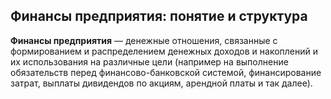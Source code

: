 Финансы предприятия: понятие и структура
---

**Финансы предприятия** — денежные отношения, связанные с формированием и распределением денежных доходов и накоплений и их использования на различные цели (например на выполнение обязательств перед финансово-банковской системой, финансирование затрат, выплаты дивидендов по акциям, арендной платы и так далее).

